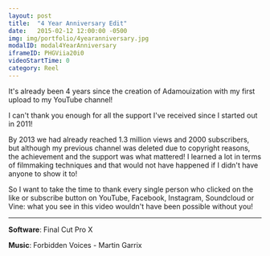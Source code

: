 ```yaml
---
layout: post
title:  "4 Year Anniversary Edit"
date:   2015-02-12 12:00:00 -0500
img: img/portfolio/4yearanniversary.jpg
modalID: modal4YearAnniversary
iframeID: PHGViia20i0
videoStartTime: 0
category: Reel
---
```

 
It's already been 4 years since the creation of Adamouization with my first upload to my YouTube channel! 

I can't thank you enough for all the support I've received since I started out in 2011! 

By 2013 we had already reached 1.3 million views and 2000 subscribers, but although my previous channel was deleted due 
to copyright reasons, the achievement and the support was what mattered! I learned a lot in terms of filmmaking 
techniques and that would not have happened if I didn't have anyone to show it to!

So I want to take the time to thank every single person who clicked on the like or subscribe button on YouTube, 
Facebook, Instagram, Soundcloud or Vine: what you see in this video wouldn't have been possible without you! 

<hr>

**Software**: Final Cut Pro X

**Music**: Forbidden Voices - Martin Garrix